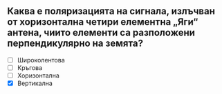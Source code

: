 ## Каква е поляризацията на сигнала, излъчван от хоризонтална четири елементна „Яги“ антена, чиито елементи са разположени перпендикулярно на земята?

<!-- Верният отговор е отбелязан с [X] -->

- [ ] Широколентова
- [ ] Кръгова
- [ ] Хоризонтална
- [X] Вертикална
